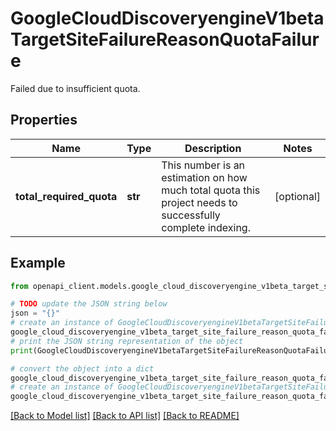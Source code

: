 # GoogleCloudDiscoveryengineV1betaTargetSiteFailureReasonQuotaFailure

Failed due to insufficient quota.

## Properties

Name | Type | Description | Notes
------------ | ------------- | ------------- | -------------
**total_required_quota** | **str** | This number is an estimation on how much total quota this project needs to successfully complete indexing. | [optional] 

## Example

```python
from openapi_client.models.google_cloud_discoveryengine_v1beta_target_site_failure_reason_quota_failure import GoogleCloudDiscoveryengineV1betaTargetSiteFailureReasonQuotaFailure

# TODO update the JSON string below
json = "{}"
# create an instance of GoogleCloudDiscoveryengineV1betaTargetSiteFailureReasonQuotaFailure from a JSON string
google_cloud_discoveryengine_v1beta_target_site_failure_reason_quota_failure_instance = GoogleCloudDiscoveryengineV1betaTargetSiteFailureReasonQuotaFailure.from_json(json)
# print the JSON string representation of the object
print(GoogleCloudDiscoveryengineV1betaTargetSiteFailureReasonQuotaFailure.to_json())

# convert the object into a dict
google_cloud_discoveryengine_v1beta_target_site_failure_reason_quota_failure_dict = google_cloud_discoveryengine_v1beta_target_site_failure_reason_quota_failure_instance.to_dict()
# create an instance of GoogleCloudDiscoveryengineV1betaTargetSiteFailureReasonQuotaFailure from a dict
google_cloud_discoveryengine_v1beta_target_site_failure_reason_quota_failure_from_dict = GoogleCloudDiscoveryengineV1betaTargetSiteFailureReasonQuotaFailure.from_dict(google_cloud_discoveryengine_v1beta_target_site_failure_reason_quota_failure_dict)
```
[[Back to Model list]](../README.md#documentation-for-models) [[Back to API list]](../README.md#documentation-for-api-endpoints) [[Back to README]](../README.md)



